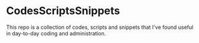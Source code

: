 # CodesScriptsSnippets
This repo is a collection of codes, scripts and snippets that I've found useful in day-to-day coding and administration.
